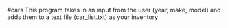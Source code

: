 #cars
This program takes in an input from the user (year, make, model) and adds them to a text file (car_list.txt) as your inventory
